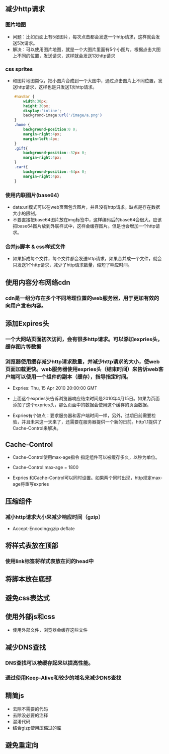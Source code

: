 <!--
 * @Author: your name
 * @Date: 2020-03-09 22:48:32
 * @LastEditTime: 2020-03-09 22:50:18
 * @LastEditors: Please set LastEditors
 * @Description: In User Settings Edit
 * @FilePath: /fe_blog/js/39/README.md
 -->
## 减少http请求

### 图片地图
+ 问题：比如页面上有5张图片，每次点击都会发送一个http请求，这样就会发送5次请求。
+ 解决：可以使用图片地图，就是一个大图片里面有5个小图片，根据点击大图上不同的位置，发送请求，这样就会发送1次http请求

### css sprites 
+ 和图片地图类似，把小图片合成到一个大图中，通过点击图片上不同位置，发送http请求，这样也是只发送1次http请求。
```css
    #navBar {
        width:30px;
        height:30px;
        display:'inline';
        backgrond-image:url('/image/a.png')
    }
    .home {
        background-position:0 0;
        margin-right:4px;
        margin-left:4px;
    }
    .gift{
        background-position:-32px 0;
        margin-right:4px;
    }
    .cart{
        background-position:-64px 0;
        margin-right:4px;
    }
```

### 使用内联图片(base64)
+ data:url模式可以在web页面包含图片，并且没有http请求。缺点是存在数据大小的限制。
+ 不要直接把base64图片放在img标签中，这样编码后的base64会很大。应该把base64图片放到外联样式中，这样会缓存图片。但是也会增加一个http请求。

### 合并js脚本 & css样式文件
+ 如果拆成每个文件，每个文件都会发送http请求，如果合并成一个文件，就会只发送1个http请求，减少了http请求数量，缩短了响应时间。


## 使用内容分布网络cdn
### cdn是一组分布在多个不同地理位置的web服务器，用于更加有效的向用户发布内容。



## 添加Expires头
### 一个大网站页面初次访问，会有很多http请求。可以添加expries头，缓存图片等数据

### 浏览器使用缓存减少http请求数量，并减少http请求的大小，使web页面加载更快。web服务器使用expries头（结束时间）来告诉web客户端可以使用一个组件的副本（缓存），指导指定时间。

+ Expries: Thu, 15 Apr 2010 20:00:00 GMT
+ 上面这个expries头告诉浏览器响应结束时间是2010年4月15日。如果为页面添加了这个expries头，那么页面中的数据会使用这个缓存的页面数据。

+ Expries有个缺点：要求服务器和客户端时间一样，另外，过期日前需要检验，并且未来这一天来了，还需要在服务器提供一个新的日前。http1.1提供了Cache-Control来解决。

## Cache-Control
+ Cache-Control使用max-age指令 指定组件可以被缓存多久，以秒为单位。
+ Cache-Control:max-age = 1800

+ Expries 和Cache-Control可以同时设置。如果两个同时出现，http规定max-age将重写expries


## 压缩组件
### 减小http请求大小来减少响应时间（gzip）
+ Accept-Encoding:gzip deflate


## 将样式表放在顶部
### 使用link标签将样式表放在问的head中

## 将脚本放在底部

## 避免css表达式

## 使用外部js和css

+ 使用外部文件，浏览器会缓存这些文件

## 减少DNS查找

### DNS查找可以被缓存起来以提高性能。
### 通过使用Keep-Alive和较少的域名来减少DNS查找


## 精简js

+ 去除不需要的代码
+ 去除没必要的注释
+ 混淆代码
+ 结合gizp使用压缩过的库

## 避免重定向